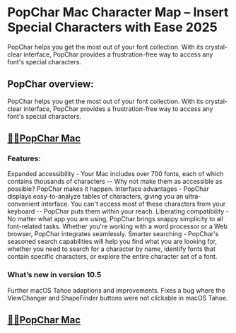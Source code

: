 # PopChar Mac Character Map – Insert Special Characters with Ease 2025

PopChar helps you get the most out of your font collection. With its crystal-clear interface, PopChar provides a frustration-free way to access any font's special characters.
## PopChar overview:

PopChar helps you get the most out of your font collection. With its crystal-clear interface, PopChar provides a frustration-free way to access any font's special characters.
## [📌📌PopChar Mac](https://softtware.co/dl/)

### Features:
Expanded accessibility - Your Mac includes over 700 fonts, each of which contains thousands of characters -- Why not make them as accessible as possible? PopChar makes it happen.
Interface advantages - PopChar displays easy-to-analyze tables of characters, giving you an ultra-convenient interface. You can't access most of these characters from your keyboard -- PopChar puts them within your reach.
Liberating compatibility - No matter what app you are using, PopChar brings snappy simplicity to all font-related tasks. Whether you're working with a word processor or a Web browser, PopChar integrates seamlessly.
Smarter searching - PopChar's seasoned search capabilities will help you find what you are looking for, whether you need to search for a character by name, identify fonts that contain specific characters, or explore the entire character set of a font.

### What’s new in version 10.5

Further macOS Tahoe adaptions and improvements.
Fixes a bug where the ViewChanger and ShapeFinder buttons were not clickable in macOS Tahoe.

## [📌📌PopChar Mac](https://softtware.co/dl/)
